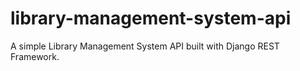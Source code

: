 # library-management-system-api
A simple Library Management System API built with Django REST Framework.
